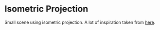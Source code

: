 # Isometric Projection

Small scene using isometric projection. A lot of inspiration taken from [here](https://pikuma.com/blog/isometric-projection-in-games).
